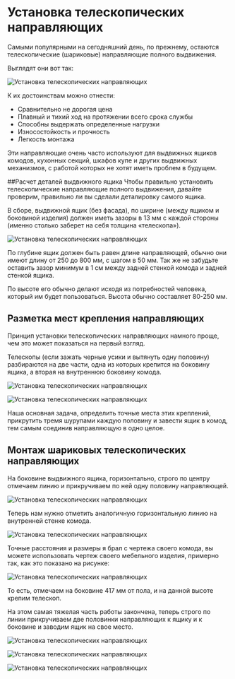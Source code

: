 # Установка телескопических направляющих
Самыми популярными на сегодняшний день, по прежнему, остаются телескопические (шариковые) направляющие полного выдвижения.

Выглядят они вот так:

![Установка телескопических направляющих](/images/Houseworks/Master/Woodmaster/teleskopicheskie-napravlyayuschie-01.jpg 'Установка телескопических направляющих')

К их достоинствам можно отнести:

- Сравнительно не дорогая цена
- Плавный и тихий ход на протяжении всего срока службы
- Способны выдержать определенные нагрузки
- Износостойкость и прочность
- Легкость монтажа

Эти направляющие очень часто используют для выдвижных ящиков комодов, кухонных секций, шкафов купе и других выдвижных механизмов, с работой которых не хотят иметь проблем в будущем.

##Расчет деталей выдвижного ящика
Чтобы правильно установить телескопические направляющие полного выдвижения, давайте проверим, правильно ли вы сделали деталировку самого ящика.

В сборе, выдвижной ящик (без фасада), по ширине (между ящиком и боковиной изделия) должен иметь зазоры в 13 мм с каждой стороны (именно столько заберет на себя толщина «телескопа»).

![Установка телескопических направляющих](/images/Houseworks/Master/Woodmaster/teleskopicheskie-napravlyayuschie-02.png 'Установка телескопических направляющих')

По глубине ящик должен быть равен длине направляющей, обычно они имеют длину от 250 до 800 мм, с шагом в 50 мм. Так же не забудьте оставить зазор минимум в 1 см между задней стенкой комода и задней стенкой ящика.

По высоте его обычно делают исходя из потребностей человека, который им будет пользоваться. Высота обычно составляет 80-250 мм.

## Разметка мест крепления направляющих
Принцип установки телескопических направляющих намного проще, чем это может показаться на первый взгляд.

Телескопы (если зажать черные усики и вытянуть одну половину) разбираются на две части, одна из которых крепится на боковину ящика, а вторая на внутреннюю боковину комода.

![Установка телескопических направляющих](/images/Houseworks/Master/Woodmaster/teleskopicheskie-napravlyayuschie-03.jpg 'Установка телескопических направляющих')

![Установка телескопических направляющих](/images/Houseworks/Master/Woodmaster/teleskopicheskie-napravlyayuschie-04.jpg 'Установка телескопических направляющих')

Наша основная задача, определить точные места этих креплений, прикрутить тремя шурупами каждую половину и завести ящик в комод, тем самым соединив направляющую в одно целое.

## Монтаж шариковых телескопических направляющих
На боковине выдвижного ящика, горизонтально, строго по центру отмечаем линию и прикручиваем по ней одну половину направляющей.

![Установка телескопических направляющих](/images/Houseworks/Master/Woodmaster/teleskopicheskie-napravlyayuschie-05.jpg 'Установка телескопических направляющих')

Теперь нам нужно отметить аналогичную горизонтальную линию на внутренней стенке комода.

![Установка телескопических направляющих](/images/Houseworks/Master/Woodmaster/teleskopicheskie-napravlyayuschie-06.jpg 'Установка телескопических направляющих')

Точные расстояния и размеры я брал с чертежа своего комода, вы можете использовать чертеж своего мебельного изделия, примерно так, как это показано на рисунке:

![Установка телескопических направляющих](/images/Houseworks/Master/Woodmaster/teleskopicheskie-napravlyayuschie-07.png 'Установка телескопических направляющих')

То есть, отмечаем на боковине 417 мм от пола, и на данной высоте крепим телескоп.

На этом самая тяжелая часть работы закончена, теперь строго по линии прикручиваем две половинки направляющих к ящику и к боковине и заводим ящик на свое место.

![Установка телескопических направляющих](/images/Houseworks/Master/Woodmaster/teleskopicheskie-napravlyayuschie-08.jpg 'Установка телескопических направляющих')

![Установка телескопических направляющих](/images/Houseworks/Master/Woodmaster/teleskopicheskie-napravlyayuschie-09.jpg 'Установка телескопических направляющих')

![Установка телескопических направляющих](/images/Houseworks/Master/Woodmaster/teleskopicheskie-napravlyayuschie-10.jpg 'Установка телескопических направляющих')
